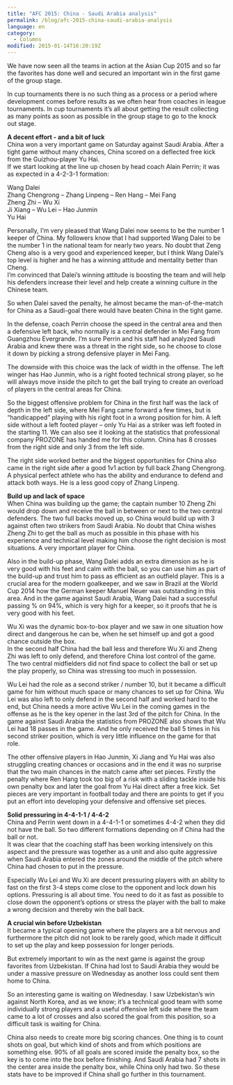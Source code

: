 ```yaml
---
title: "AFC 2015: China - Saudi Arabia analysis"
permalink: /blog/afc-2015-china-saudi-arabia-analysis
language: en
category:
  - Columns
modified: 2015-01-14T16:20:19Z
---
```


We have now seen all the teams in action at the Asian Cup 2015 and so far the favorites has done well and secured an important win in the first game of the group stage.

In cup tournaments there is no such thing as a process or a period where development comes before results as we often hear from coaches in league tournaments. In cup tournaments it’s all about getting the result collecting as many points as soon as possible in the group stage to go to the knock out stage.

  
**A decent effort - and a bit of luck**  
China won a very important game on Saturday against Saudi Arabia. After a tight game without many chances, China scored on a deflected free kick from the Guizhou-player Yu Hai.  
If we start looking at the line up chosen by head coach Alain Perrin; it was as expected in a 4-2-3-1 formation:  
  
Wang Dalei  
Zhang Chengrong – Zhang Linpeng – Ren Hang – Mei Fang  
Zheng Zhi – Wu Xi  
Ji Xiang – Wu Lei – Hao Junmin  
Yu Hai  
  
Personally, I’m very pleased that Wang Dalei now seems to be the number 1 keeper of China. My followers know that I had supported Wang Dalei to be the number 1 in the national team for nearly two years. No doubt that Zeng Cheng also is a very good and experienced keeper, but I think Wang Dalei’s top level is higher and he has a winning attitude and mentality better than Cheng.  
I’m convinced that Dalei’s winning attitude is boosting the team and will help his defenders increase their level and help create a winning culture in the Chinese team.

So when Dalei saved the penalty, he almost became the man-of-the-match for China as a Saudi-goal there would have beaten China in the tight game.

In the defense, coach Perrin choose the speed in the central area and then a defensive left back, who normally is a central defender in Mei Fang from Guangzhou Evergrande. I’m sure Perrin and his staff had analyzed Saudi Arabia and knew there was a threat in the right side, so he choose to close it down by picking a strong defensive player in Mei Fang.

The downside with this choice was the lack of width in the offense. The left winger has Hao Junmin, who is a right footed technical strong player, so he will always move inside the pitch to get the ball trying to create an overload of players in the central areas for China.

So the biggest offensive problem for China in the first half was the lack of depth in the left side, where Mei Fang came forward a few times, but is “handicapped” playing with his right foot in a wrong position for him. A left side without a left footed player – only Yu Hai as a striker was left footed in the starting 11. We can also see it looking at the statistics that professional company PROZONE has handed me for this column. China has 8 crosses from the right side and only 3 from the left side.

The right side worked better and the biggest opportunities for China also came in the right side after a good 1v1 action by full back Zhang Chengrong. A physical perfect athlete who has the ability and endurance to defend and attack both ways. He is a less good copy of Zhang Linpeng.

  
**Build up and lack of space**  
When China was building up the game; the captain number 10 Zheng Zhi would drop down and receive the ball in between or next to the two central defenders. The two full backs moved up, so China would build up with 3 against often two strikers from Saudi Arabia. No doubt that China wishes Zheng Zhi to get the ball as much as possible in this phase with his experience and technical level making him choose the right decision is most situations. A very important player for China.

Also in the build-up phase, Wang Dalei adds an extra dimension as he is very good with his feet and calm with the ball, so you can use him as part of the build-up and trust him to pass as efficient as an outfield player. This is a crucial area for the modern goalkeeper, and we saw in Brazil at the World Cup 2014 how the German keeper Manuel Neuer was outstanding in this area. And in the game against Saudi Arabia, Wang Dalei had a successful passing % on 94%, which is very high for a keeper, so it proofs that he is very good with his feet.

Wu Xi was the dynamic box-to-box player and we saw in one situation how direct and dangerous he can be, when he set himself up and got a good chance outside the box.   
In the second half China had the ball less and therefore Wu Xi and Zheng Zhi was left to only defend, and therefore China lost control of the game. The two central midfielders did not find space to collect the ball or set up the play properly, so China was stressing too much in possession.

Wu Lei had the role as a second striker / number 10, but it became a difficult game for him without much space or many chances to set up for China. Wu Lei was also left to only defend in the second half and worked hard to the end, but China needs a more active Wu Lei in the coming games in the offense as he is the key opener in the last 3rd of the pitch for China. In the game against Saudi Arabia the statistics from PROZONE also shows that Wu Lei had 18 passes in the game. And he only received the ball 5 times in his second striker position, which is very little influence on the game for that role.

The other offensive players in Hao Junmin, Xi Jiang and Yu Hai was also struggling creating chances or occasions and in the end it was no surprise that the two main chances in the match came after set pieces. Firstly the penalty where Ren Hang took too big of a risk with a sliding tackle inside his own penalty box and later the goal from Yu Hai direct after a free kick. Set pieces are very important in football today and there are points to get if you put an effort into developing your defensive and offensive set pieces.

  
**Solid pressuring in 4-4-1-1 / 4-4-2**  
China and Perrin went down in a 4-4-1-1 or sometimes 4-4-2 when they did not have the ball. So two different formations depending on if China had the ball or not.  
It was clear that the coaching staff has been working intensively on this aspect and the pressure was together as a unit and also quite aggressive when Saudi Arabia entered the zones around the middle of the pitch where China had chosen to put in the pressure.

Especially Wu Lei and Wu Xi are decent pressuring players with an ability to fast on the first 3-4 steps come close to the opponent and lock down his options. Pressuring is all about time. You need to do it as fast as possible to close down the opponent’s options or stress the player with the ball to make a wrong decision and thereby win the ball back.

  
**A crucial win before Uzbekistan**  
It became a typical opening game where the players are a bit nervous and furthermore the pitch did not look to be rarely good, which made it difficult to set up the play and keep possession for longer periods.

But extremely important to win as the next game is against the group favorites from Uzbekistan. If China had lost to Saudi Arabia they would be under a massive pressure on Wednesday as another loss could sent them home to China.

So an interesting game is waiting on Wednesday. I saw Uzbekistan’s win against North Korea, and as we know; it’s a technical good team with some individually strong players and a useful offensive left side where the team came to a lot of crosses and also scored the goal from this position, so a difficult task is waiting for China.

China also needs to create more big scoring chances. One thing is to count shots on goal, but which kind of shots and from which positions are something else. 90% of all goals are scored inside the penalty box, so the key is to come into the box before finishing. And Saudi Arabia had 7 shots in the center area inside the penalty box, while China only had two. So these stats have to be improved if China shall go further in this tournament.

